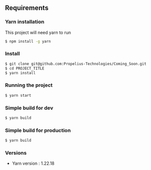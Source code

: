
## Requirements
### Yarn installation

This project will need yarn to run 

```bash
$ npm install -g yarn
```
### Install
```bash
$ git clone git@github.com:Propelius-Technologies/Coming_Soon.git
$ cd PROJECT_TITLE
$ yarn install
```

### Running the project
```bash
$ yarn start
```
### Simple build for dev
```bash
$ yarn build
```
### Simple build for production
```bash
$ yarn build
```
### Versions
- Yarn version : 1.22.18

